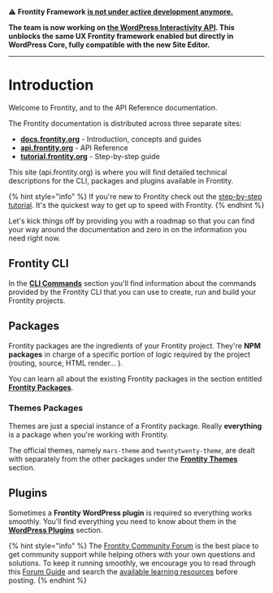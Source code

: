 ⚠️ **Frontity Framework [is not under active development anymore.](https://frontity.org/blog/frontity-is-joining-automattic/)**

**The team is now working on [the WordPress Interactivity API](https://make.wordpress.org/core/2024/03/04/interactivity-api-dev-note/). This unblocks the same UX Frontity framework enabled but directly in WordPress Core, fully compatible with the new Site Editor.**

---

# Introduction

Welcome to Frontity, and to the API Reference documentation.

The Frontity documentation is distributed across three separate sites:

- [**docs.frontity.org**](https://docs.frontity.org) - Introduction, concepts and guides
- [**api.frontity.org**](https://api.frontity.org) - API Reference
- [**tutorial.frontity.org**](https://tutorial.frontity.org) - Step-by-step guide

This site \(api.frontity.org\) is where you will find detailed technical descriptions for the CLI, packages and plugins available in Frontity.

{% hint style="info" %}
If you're new to Frontity check out the [step-by-step tutorial](https://tutorial.frontity.org/). It's the quickest way to get up to speed with Frontity.
{% endhint %}

Let's kick things off by providing you with a roadmap so that you can find your way around the documentation and zero in on the information you need right now.

## Frontity CLI

In the [**CLI Commands**](frontity-cli/) section you'll find information about the commands provided by the Frontity CLI that you can use to create, run and build your Frontity projects.

## Packages

Frontity packages are the ingredients of your Frontity project. They're **NPM packages** in charge of a specific portion of logic required by the project \(routing, source, HTML render... \).

You can learn all about the existing Frontity packages in the section entitled [**Frontity Packages**](frontity-packages/).

### Themes Packages

Themes are just a special instance of a Frontity package. Really **everything** is a package when you're working with Frontity.

The official themes, namely `mars-theme` and `twentytwenty-theme`, are dealt with separately from the other packages under the [**Frontity Themes**](frontity-packages/themes-packages) section.

## Plugins

Sometimes a **Frontity WordPress plugin** is required so everything works smoothly. You'll find everything you need to know about them in the [**WordPress Plugins**](frontity-plugins/) section.


{% hint style="info" %}
The [Frontity Community Forum](https://community.frontity.org/) is the best place to get community support while helping others with your own questions and solutions. To keep it running smoothly, we encourage you to read through this [Forum Guide](https://community.frontity.org/t/frontity-community-forum-users-guide/4399) and search the [available learning resources](https://frontity.org/learn/) before posting.
{% endhint %}
